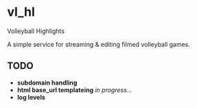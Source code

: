 # vl_hl

Volleyball Highlights

A simple service for streaming & editing filmed volleyball games.

## TODO

- **subdomain handling**
- **html base_url templateing** _in progress..._
- **log levels**
